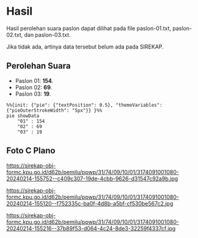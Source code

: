 # Hasil

Hasil perolehan suara paslon dapat dilihat pada file paslon-01.txt, paslon-02.txt, dan paslon-03.txt.

Jika tidak ada, artinya data tersebut belum ada pada SIREKAP.

## Perolehan Suara

 * Paslon 01: **154**.
 * Paslon 02: **69**.
 * Paslon 03: **19**.

```mermaid
%%{init: {"pie": {"textPosition": 0.5}, "themeVariables": {"pieOuterStrokeWidth": "5px"}} }%%
pie showData
    "01" : 154
    "02" : 69
    "03" : 19
```
## Foto C Plano

https://sirekap-obj-formc.kpu.go.id/d62b/pemilu/ppwp/31/74/09/10/01/3174091001080-20240214-155752--c409c307-19de-4cbb-9626-d31547c92a9b.jpg

https://sirekap-obj-formc.kpu.go.id/d62b/pemilu/ppwp/31/74/09/10/01/3174091001080-20240214-155120--f752335c-ba0f-4d8b-a5bf-cf530be567c2.jpg

https://sirekap-obj-formc.kpu.go.id/d62b/pemilu/ppwp/31/74/09/10/01/3174091001080-20240214-155216--37b89f53-d064-4c24-8de3-32259f4337cf.jpg
